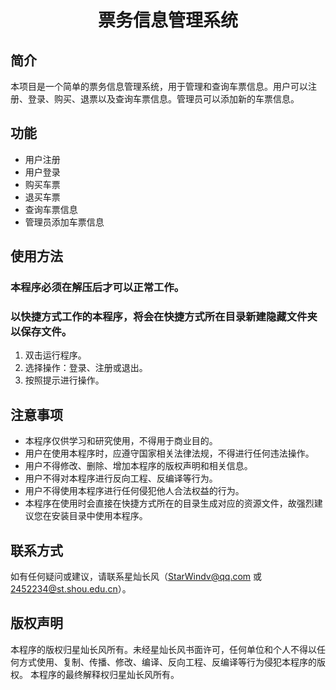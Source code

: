 <div style='text-align: center;'><h1>票务信息管理系统</h1></div>

## 简介
本项目是一个简单的票务信息管理系统，用于管理和查询车票信息。用户可以注册、登录、购买、退票以及查询车票信息。管理员可以添加新的车票信息。
## 功能
- 用户注册
- 用户登录
- 购买车票
- 退买车票
- 查询车票信息
- 管理员添加车票信息
## 使用方法
### 本程序必须在解压后才可以正常工作。
### 以快捷方式工作的本程序，将会在快捷方式所在目录新建隐藏文件夹以保存文件。
1. 双击运行程序。
2. 选择操作：登录、注册或退出。
3. 按照提示进行操作。

## 注意事项
- 本程序仅供学习和研究使用，不得用于商业目的。
- 用户在使用本程序时，应遵守国家相关法律法规，不得进行任何违法操作。
- 用户不得修改、删除、增加本程序的版权声明和相关信息。
- 用户不得对本程序进行反向工程、反编译等行为。
- 用户不得使用本程序进行任何侵犯他人合法权益的行为。
- 本程序在使用时会直接在快捷方式所在的目录生成对应的资源文件，故强烈建议您在安装目录中使用本程序。

## 联系方式
如有任何疑问或建议，请联系星灿长风（StarWindv@qq.com 或 2452234@st.shou.edu.cn）。

## 版权声明
本程序的版权归星灿长风所有。未经星灿长风书面许可，任何单位和个人不得以任何方式使用、复制、传播、修改、编译、反向工程、反编译等行为侵犯本程序的版权。
本程序的最终解释权归星灿长风所有。
